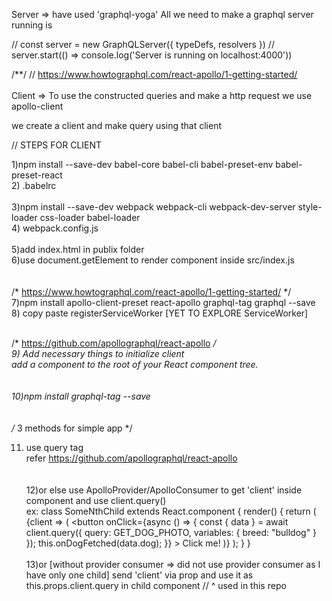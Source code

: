 Server => have used 'graphql-yoga'
All we need to make a graphql server running is 

// const server = new GraphQLServer({ typeDefs, resolvers })
// server.start(() => console.log('Server is running on localhost:4000'))

/**/
// https://www.howtographql.com/react-apollo/1-getting-started/
<br/><br/>
Client =>
To use the constructed queries and make a http request we use apollo-client

we create a client and make query using that client

// STEPS FOR CLIENT

1)npm install --save-dev babel-core babel-cli babel-preset-env babel-preset-react<br/>
2) .babelrc
<br/><br/>
3)npm install --save-dev webpack webpack-cli webpack-dev-server style-loader css-loader babel-loader<br/>
4) webpack.config.js
<br/><br/>
5)add index.html in publix folder<br/>
6)use document.getElement to render component inside src/index.js<br/>
<br/><br/>
/* https://www.howtographql.com/react-apollo/1-getting-started/ */<br/>
7)npm install apollo-client-preset react-apollo graphql-tag graphql --save<br/>
8) copy paste registerServiceWorker [YET TO EXPLORE ServiceWorker]
<br/><br/>

/* https://github.com/apollographql/react-apollo */
<br/>
9) Add necessary things to initialize client <br/>
add a <ApolloProvider/> component to the root of your React component tree.<br/>
<br/><br/>
10)npm install graphql-tag --save<br/>
<br/><br/>
/* 3 methods for simple app */

11) use query tag <br/>
refer https://github.com/apollographql/react-apollo<br/>
<br/><br/>
12)or else use ApolloProvider/ApolloConsumer to get 'client' inside component and use client.query()<br/>
ex:
	class SomeNthChild extends React.component {
	  render() {
		return (
		  <ApolloConsumer>
			{client => (
				<button
				  onClick={async () => {
					const { data } = await client.query({
					  query: GET_DOG_PHOTO,
					  variables: { breed: "bulldog" }
					});
					this.onDogFetched(data.dog);
				  }}
				>
				  Click me!
				</button>
			)}
		  </ApolloConsumer>
		);
	  }
	}
<br/><br/>
13)or [without provider consumer => did not use provider consumer as I have only one child]
send 'client' via prop and use it as this.props.client.query in child component
// ^ used in this repo


